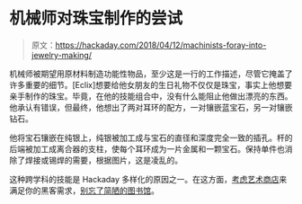 # 机械师对珠宝制作的尝试

> 原文：<https://hackaday.com/2018/04/12/machinists-foray-into-jewelry-making/>

机械师被期望用原材料制造功能性物品，至少这是一行的工作描述，尽管它掩盖了许多重要的细节。[Eclix]想要给他女朋友的生日礼物不仅仅是珠宝，事实上他想要亲手制作的珠宝。毕竟，在他的技能组合中，没有什么能阻止他做出漂亮的东西。他承认有错误，但最终，他想出了两对耳环的配方，一对镶嵌蓝宝石，另一对镶嵌钻石。

他将宝石镶嵌在纯银上，纯银被加工成与宝石的直径和深度完全一致的插孔。杆的后端被加工成离合器的支柱，使每个耳环成为一片金属和一颗宝石。保持单件也消除了焊接或锡焊的需要，根据图片，这是凌乱的。

这种跨学科的技能是 Hackaday 多样化的原因之一。在这方面，[考虑艺术商店](https://hackaday.com/2016/05/10/dont-ignore-the-artists-supply-store/)来满足你的黑客需求，[别忘了简陋的图书馆](https://hackaday.com/2016/08/22/youre-overdue-for-a-visit-to-the-library/)。